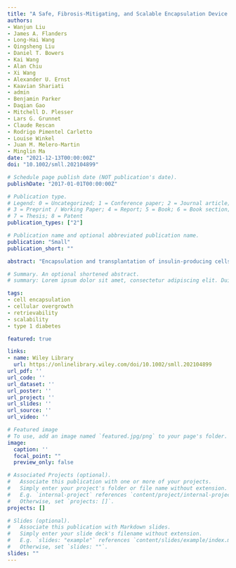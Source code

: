```yaml
---
title: "A Safe, Fibrosis‐Mitigating, and Scalable Encapsulation Device Supports Long‐Term Function of Insulin‐Producing Cells"
authors:
- Wanjun Liu
- James A. Flanders
- Long-Hai Wang
- Qingsheng Liu
- Daniel T. Bowers
- Kai Wang
- Alan Chiu
- Xi Wang
- Alexander U. Ernst
- Kaavian Shariati
- admin
- Benjamin Parker
- Daqian Gao
- Mitchell D. Plesser
- Lars G. Grunnet
- Claude Rescan
- Rodrigo Pimentel Carletto
- Louise Winkel
- Juan M. Melero-Martin
- Minglin Ma
date: "2021-12-13T00:00:00Z"
doi: "10.1002/smll.202104899"

# Schedule page publish date (NOT publication's date).
publishDate: "2017-01-01T00:00:00Z"

# Publication type.
# Legend: 0 = Uncategorized; 1 = Conference paper; 2 = Journal article;
# 3 = Preprint / Working Paper; 4 = Report; 5 = Book; 6 = Book section;
# 7 = Thesis; 8 = Patent
publication_types: ["2"]

# Publication name and optional abbreviated publication name.
publication: "Small"
publication_short: ""

abstract: "Encapsulation and transplantation of insulin-producing cells offer a promising curative treatment for type 1 diabetes (T1D) without immunosuppression. However, biomaterials used to encapsulate cells often elicit foreign body responses, leading to cellular overgrowth and deposition of fibrotic tissue, which in turn diminishes mass transfer to and from transplanted cells. Meanwhile, the encapsulation device must be safe, scalable, and ideally retrievable to meet clinical requirements. Here, a durable and safe nanofibrous device coated with a thin and uniform, fibrosis-mitigating, zwitterionically modified alginate hydrogel for encapsulation of islets and stem cell-derived beta (SC-β) cells is reported. The device with a configuration that has cells encapsulated within the cylindrical wall, allowing scale-up in both radial and longitudinal directions without sacrificing mass transfer, is designed. Due to its facile mass transfer and low level of fibrotic reactions, the device supports long-term cell engraftment, correcting diabetes in C57BL6/J mice with rat islets for up to 399 days and SCID-beige mice with human SC-β cells for up to 238 days. The scalability and retrievability in dogs are further demonstrated. These results suggest the potential of this new device for cell therapies to treat T1D and other diseases."

# Summary. An optional shortened abstract.
# summary: Lorem ipsum dolor sit amet, consectetur adipiscing elit. Duis posuere tellus ac convallis placerat. Proin tincidunt magna sed ex sollicitudin condimentum.

tags:
- cell encapsulation
- cellular overgrowth
- retrievability
- scalability
- type 1 diabetes

featured: true

links:
- name: Wiley Library
  url: https://onlinelibrary.wiley.com/doi/10.1002/smll.202104899
url_pdf: ''
url_code: ''
url_dataset: ''
url_poster: ''
url_project: ''
url_slides: ''
url_source: ''
url_video: ''

# Featured image
# To use, add an image named `featured.jpg/png` to your page's folder. 
image:
  caption: ''
  focal_point: ""
  preview_only: false

# Associated Projects (optional).
#   Associate this publication with one or more of your projects.
#   Simply enter your project's folder or file name without extension.
#   E.g. `internal-project` references `content/project/internal-project/index.md`.
#   Otherwise, set `projects: []`.
projects: []

# Slides (optional).
#   Associate this publication with Markdown slides.
#   Simply enter your slide deck's filename without extension.
#   E.g. `slides: "example"` references `content/slides/example/index.md`.
#   Otherwise, set `slides: ""`.
slides: ""
---
```


